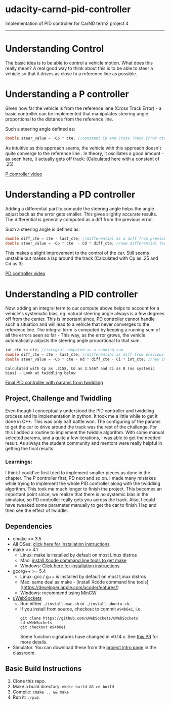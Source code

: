 # udacity-carnd-pid-controller
Implementation of PID controller for CarND term2 project 4

---

# Understanding Control
The basic idea is to be able to control a vehicle motion. What does this really mean? A real good way to think about this is to be able to steer a vehicle so that it drives as close to a reference line as possible.


# Understanding a P controller
Given how far the vehicle is from the reference lane (Cross Track Error) - a basic controller can be implemented that manipulates steering angle proportional to the distance from the reference line.

Such a steering angle defined as:

```cpp
double steer_value = -Cp * cte; //constant Cp and Cross Track Error cte
```

As intuitive as this approach seems, the vehicle with this approach doesn't quite converge to the reference line . In theory, it oscillates a good amount - as seen here, it actually gets off track: (Calculated here with a constant of .25)

[P controller video](./videos/P_controller.mp4)


# Understanding a PD controller
Adding a differential part to compute the steering angle helps the angle adjust back as the error gets smaller. This gives slightly accurate results. The differential is generally computed as a diff from the previous error.

Such a steering angle is defined as:

```cpp
double diff_cte = cte - last_cte; //differential as a diff from previous
double steer_value = -Cp * cte  - Cd * diff_cte; //new differential term with constant Cd
```
This makes a slight improvement to the control of the car. Still seems unstable but makes a lap around the track (Calculated with Cp as .25 and Cd as 3)

[PD controller video](./videos/PD_controller.mp4)

# Understanding a PID controller
Now, adding an integral term to our compute above helps to account for a vehicle's systematic bias, eg: natural steering angle always is a few degrees off from the center. This is important since, PD controller cannot handle such a situation and will lead to a vehicle that never converges to the reference line.
The integral term is computed by keeping a running sum of all the errors seen so far - This way, as the error grows, the vehicle automatically adjusts the steering angle proportional to that sum.

```cpp
int_cte += cte; //integral computed as a running sum
double diff_cte = cte - last_cte; //differential as diff from previous
double steer_value = -Cp * cte - Kd * diff_cte - Ci * int_cte; //new integral term with constant Ci
```

`Calculated with Cp as .3158, Cd as 3.5467 and Ci as 0 (no systemic bias) - Look at twiddling below`

[Final PID controller with params from twiddling](./videos/PID_controller.mp4)

## Project, Challenge and Twiddling

Even though I conceptually understood the PID controller and twiddling process and its implementation in python. It took me a little while to get it done in C++. This was only half battle won. The configuring of the params to get the car to drive around the track was the rest of the challenge. For this I added a routine to implement the twiddle algorithm.  With some manual selected params, and a quite a few iterations, I was able to get the needed result. As always the student community and mentors were really helpful in getting the final results.

### Learnings:
I think I could've first tried to implement smaller pieces as done in the chapter. The P controller first, PD next and so on. I made many mistakes while trying to implement the whole PID controller along with the twiddling algorithm. This took me much longer to finish the project. This becomes an important point since, we realize that there is no systemic bias in the simulator, so PD controller really gets you across the track.
Also, I could have tweaked some parameter manually to get the car to finish 1 lap and then see the effect of twiddle.

## Dependencies

* cmake >= 3.5
 * All OSes: [click here for installation instructions](https://cmake.org/install/)
* make >= 4.1
  * Linux: make is installed by default on most Linux distros
  * Mac: [install Xcode command line tools to get make](https://developer.apple.com/xcode/features/)
  * Windows: [Click here for installation instructions](http://gnuwin32.sourceforge.net/packages/make.htm)
* gcc/g++ >= 5.4
  * Linux: gcc / g++ is installed by default on most Linux distros
  * Mac: same deal as make - [install Xcode command line tools]((https://developer.apple.com/xcode/features/)
  * Windows: recommend using [MinGW](http://www.mingw.org/)
* [uWebSockets](https://github.com/uWebSockets/uWebSockets)
  * Run either `./install-mac.sh` or `./install-ubuntu.sh`.
  * If you install from source, checkout to commit `e94b6e1`, i.e.
    ```
    git clone https://github.com/uWebSockets/uWebSockets
    cd uWebSockets
    git checkout e94b6e1
    ```
    Some function signatures have changed in v0.14.x. See [this PR](https://github.com/udacity/CarND-MPC-Project/pull/3) for more details.
* Simulator. You can download these from the [project intro page](https://github.com/udacity/self-driving-car-sim/releases) in the classroom.


## Basic Build Instructions

1. Clone this repo.
2. Make a build directory: `mkdir build && cd build`
3. Compile: `cmake .. && make`
4. Run it: `./pid`.

